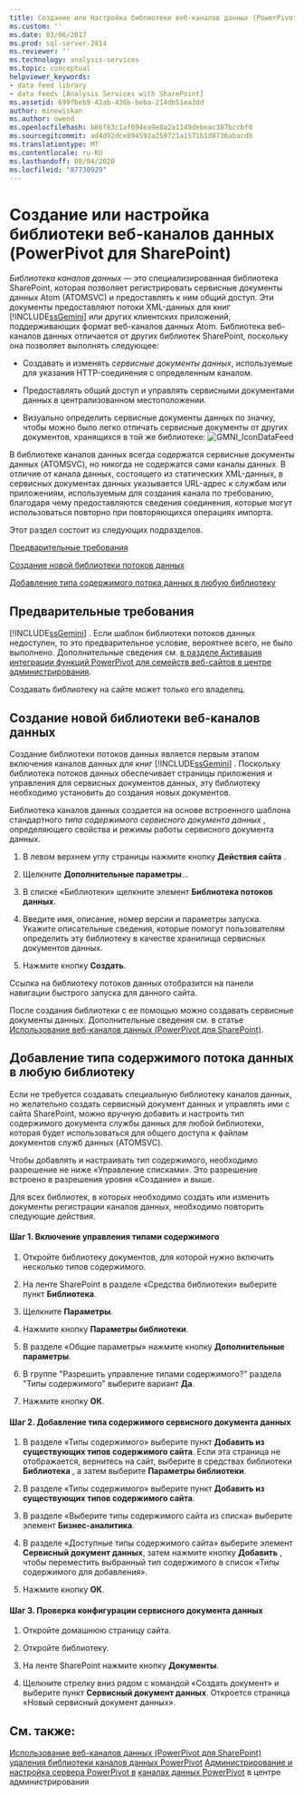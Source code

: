 ```yaml
---
title: Создание или Настройка библиотеки веб-каналов данных (PowerPivot для SharePoint) | Документация Майкрософт
ms.custom: ''
ms.date: 03/06/2017
ms.prod: sql-server-2014
ms.reviewer: ''
ms.technology: analysis-services
ms.topic: conceptual
helpviewer_keywords:
- data feed library
- data feeds [Analysis Services with SharePoint]
ms.assetid: 699fbeb9-42ab-436b-beba-214db51ea3dd
author: minewiskan
ms.author: owend
ms.openlocfilehash: b86f63c1af094ea9e8a2a1149debeac387bccbf0
ms.sourcegitcommit: ad4d92dce894592a259721a1571b1d8736abacdb
ms.translationtype: MT
ms.contentlocale: ru-RU
ms.lasthandoff: 08/04/2020
ms.locfileid: "87730929"
---
```

# <a name="create-or-customize-a-data-feed-library-powerpivot-for-sharepoint"></a>Создание или настройка библиотеки веб-каналов данных (PowerPivot для SharePoint)
  *Библиотека каналов данных* — это специализированная библиотека SharePoint, которая позволяет регистрировать сервисные документы данных Atom (ATOMSVC) и предоставлять к ним общий доступ. Эти документы предоставляют потоки XML-данных для книг [!INCLUDE[ssGemini](../../includes/ssgemini-md.md)] или других клиентских приложений, поддерживающих формат веб-каналов данных Atom. Библиотека веб-каналов данных отличается от других библиотек SharePoint, поскольку она позволяет выполнять следующее:

-   Создавать и изменять *сервисные документы данных*, используемые для указания HTTP-соединения с определенным каналом.

-   Предоставлять общий доступ и управлять сервисными документами данных в централизованном местоположении.

-   Визуально определить сервисные документы данных по значку, чтобы можно было легко отличать сервисные документы от других документов, хранящихся в той же библиотеке: ![GMNI_IconDataFeed](../media/gmni-icondatafeed.gif "GMNI_IconDataFeed")

 В библиотеке каналов данных всегда содержатся сервисные документы данных (ATOMSVC), но никогда не содержатся сами каналы данных. В отличие от канала данных, состоящего из статических XML-данных, в сервисных документах данных указывается URL-адрес к службам или приложениям, используемым для создания канала по требованию, благодаря чему предоставляются сведения соединения, которые могут использоваться повторно при повторяющихся операциях импорта.

 Этот раздел состоит из следующих подразделов.

 [Предварительные требования](#prereq)

 [Создание новой библиотеки потоков данных](#createlib)

 [Добавление типа содержимого потока данных в любую библиотеку](#addtolib)

##  <a name="prerequisites"></a><a name="prereq"></a> Предварительные требования
 [!INCLUDE[ssGemini](../../includes/ssgemini-md.md)] . Если шаблон библиотеки потоков данных недоступен, то это предварительное условие, вероятнее всего, не было выполнено. Дополнительные сведения см. [в разделе Активация интеграции функций PowerPivot для семейств веб-сайтов в центре администрирования](activate-power-pivot-integration-for-site-collections-in-ca.md).

 Создавать библиотеку на сайте может только его владелец.

##  <a name="create-a-new-data-feed-library"></a><a name="createlib"></a>Создание новой библиотеки веб-каналов данных
 Создание библиотеки потоков данных является первым этапом включения каналов данных для книг [!INCLUDE[ssGemini](../../includes/ssgemini-md.md)] . Поскольку библиотека потоков данных обеспечивает страницы приложения и управления для сервисных документов данных, эту библиотеку необходимо установить до создания новых документов.

 Библиотека каналов данных создается на основе встроенного шаблона стандартного *типа содержимого сервисного документа данных* , определяющего свойства и режимы работы сервисного документа данных.

1.  В левом верхнем углу страницы нажмите кнопку **Действия сайта** .

2.  Щелкните **Дополнительные параметры**...

3.  В списке «Библиотеки» щелкните элемент **Библиотека потоков данных**.

4.  Введите имя, описание, номер версии и параметры запуска. Укажите описательные сведения, которые помогут пользователям определить эту библиотеку в качестве хранилища сервисных документов данных.

5.  Нажмите кнопку **Создать**.

 Ссылка на библиотеку потоков данных отобразится на панели навигации быстрого запуска для данного сайта.

 После создания библиотеки с ее помощью можно создавать сервисные документы данных. Дополнительные сведения см. в статье [Использование веб-каналов данных &#40;PowerPivot для SharePoint&#41;](use-data-feeds-power-pivot-for-sharepoint.md).

##  <a name="add-the-data-feed-content-type-to-any-library"></a><a name="addtolib"></a>Добавление типа содержимого потока данных в любую библиотеку
 Если не требуется создавать специальную библиотеку каналов данных, но желательно создать сервисный документ данных и управлять ими с сайта SharePoint, можно вручную добавить и настроить тип содержимого документа службы данных для любой библиотеки, которая будет использоваться для общего доступа к файлам документов служб данных (ATOMSVC).

 Чтобы добавлять и настраивать тип содержимого, необходимо разрешение не ниже «Управление списками». Это разрешение встроено в разрешения уровня «Создание» и выше.

 Для всех библиотек, в которых необходимо создать или изменить документы регистрации каналов данных, необходимо повторить следующие действия.

#### <a name="step-1-enable-content-type-management"></a>Шаг 1. Включение управления типами содержимого

1.  Откройте библиотеку документов, для которой нужно включить несколько типов содержимого.

2.  На ленте SharePoint в разделе «Средства библиотеки» выберите пункт **Библиотека**.

3.  Щелкните **Параметры**.

4.  Нажмите кнопку **Параметры библиотеки**.

5.  В разделе «Общие параметры» нажмите кнопку **Дополнительные параметры**.

6.  В группе "Разрешить управление типами содержимого?" раздела "Типы содержимого" выберите вариант **Да**.

7.  Нажмите кнопку **ОК**.

#### <a name="step-2-add-the-data-service-document-content-type"></a>Шаг 2. Добавление типа содержимого сервисного документа данных

1.  В разделе «Типы содержимого» выберите пункт **Добавить из существующих типов содержимого сайта**. Если эта страница не отображается, вернитесь на сайт, выберите в средствах библиотеки **Библиотека** , а затем выберите **Параметры библиотеки**.

2.  В разделе «Типы содержимого» выберите пункт **Добавить из существующих типов содержимого сайта**.

3.  В разделе «Выберите типы содержимого сайта из списка» выберите элемент **Бизнес-аналитика**.

4.  В разделе «Доступные типы содержимого сайта» выберите элемент **Сервисный документ данных**, затем нажмите кнопку **Добавить** , чтобы переместить выбранный тип содержимого в список «Типы содержимого для добавления».

5.  Нажмите кнопку **ОК**.

#### <a name="step-3-verify-data-service-document-configuration"></a>Шаг 3. Проверка конфигурации сервисного документа данных

1.  Откройте домашнюю страницу сайта.

2.  Откройте библиотеку.

3.  На ленте SharePoint нажмите кнопку **Документы**.

4.  Щелкните стрелку вниз рядом с командой «Создать документ» и выберите пункт **Сервисный документ данных**. Откроется страница «Новый сервисный документ данных».

## <a name="see-also"></a>См. также:
 [Использование веб-каналов данных &#40;PowerPivot для SharePoint&#41;](use-data-feeds-power-pivot-for-sharepoint.md) [удаления библиотеки каналов данных PowerPivot](delete-a-power-pivot-data-feed-library.md) [Администрирование и настройка сервера PowerPivot в](power-pivot-server-administration-and-configuration-in-central-administration.md) [каналах данных PowerPivot](power-pivot-data-feeds.md) в центре администрирования


